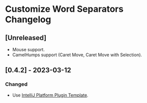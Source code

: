 <!-- Keep a Changelog guide -> https://keepachangelog.com -->

# Customize Word Separators Changelog

## [Unreleased]
- Mouse support.
- CamelHumps support (Caret Move, Caret Move with Selection).

## [0.4.2] - 2023-03-12

### Changed
- Use [IntelliJ Platform Plugin Template](https://github.com/JetBrains/intellij-platform-plugin-template).
